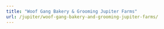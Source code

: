 ```yaml
---
title: "Woof Gang Bakery & Grooming Jupiter Farms"
url: /jupiter/woof-gang-bakery-and-grooming-jupiter-farms/
---
```

